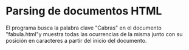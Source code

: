 # Parsing de documentos HTML
El programa busca la palabra clave "Cabras" en el documento "fabula.html"y muestra todas 
las ocurrencias de la misma junto con su posición en caracteres a partir del inicio del documento. 
